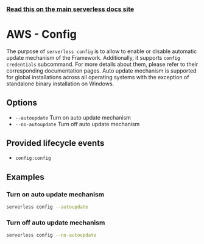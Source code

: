<!--
title: Serverless Framework Commands - AWS Lambda - Config
menuText: config
menuOrder: 1
description: Configure Serverless
layout: Doc
-->

<!-- DOCS-SITE-LINK:START automatically generated  -->

### [Read this on the main serverless docs site](https://www.serverless.com/framework/docs/providers/aws/cli-reference/config)

<!-- DOCS-SITE-LINK:END -->

# AWS - Config

The purpose of `serverless config` is to allow to enable or disable automatic update mechanism of the Framework. Additionally, it supports `config credentials` subcommand. For more details about them, please refer to their corresponding documentation pages. Auto update mechanism is supported for global installations across all operating systems with the exception of standalone binary installation on Windows.

## Options

- `--autoupdate` Turn on auto update mechanism
- `--no-autoupdate` Turn off auto update mechanism

## Provided lifecycle events

- `config:config`

## Examples

### Turn on auto update mechanism

```bash
serverless config --autoupdate
```

### Turn off auto update mechanism

```bash
serverless config --no-autoupdate
```
